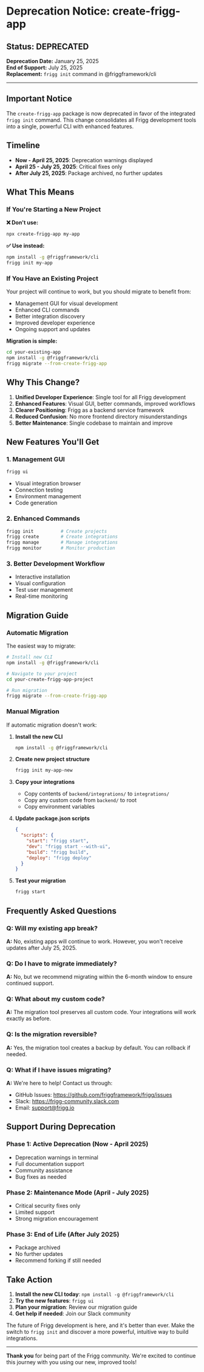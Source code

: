 # Deprecation Notice: create-frigg-app

## Status: DEPRECATED

**Deprecation Date:** January 25, 2025  
**End of Support:** July 25, 2025  
**Replacement:** `frigg init` command in @friggframework/cli

---

## Important Notice

The `create-frigg-app` package is now deprecated in favor of the integrated `frigg init` command. This change consolidates all Frigg development tools into a single, powerful CLI with enhanced features.

## Timeline

- **Now - April 25, 2025**: Deprecation warnings displayed
- **April 25 - July 25, 2025**: Critical fixes only
- **After July 25, 2025**: Package archived, no further updates

## What This Means

### If You're Starting a New Project

**❌ Don't use:**
```bash
npx create-frigg-app my-app
```

**✅ Use instead:**
```bash
npm install -g @friggframework/cli
frigg init my-app
```

### If You Have an Existing Project

Your project will continue to work, but you should migrate to benefit from:
- Management GUI for visual development
- Enhanced CLI commands
- Better integration discovery
- Improved developer experience
- Ongoing support and updates

**Migration is simple:**
```bash
cd your-existing-app
npm install -g @friggframework/cli
frigg migrate --from-create-frigg-app
```

## Why This Change?

1. **Unified Developer Experience**: Single tool for all Frigg development
2. **Enhanced Features**: Visual GUI, better commands, improved workflows
3. **Clearer Positioning**: Frigg as a backend service framework
4. **Reduced Confusion**: No more frontend directory misunderstandings
5. **Better Maintenance**: Single codebase to maintain and improve

## New Features You'll Get

### 1. Management GUI
```bash
frigg ui
```
- Visual integration browser
- Connection testing
- Environment management
- Code generation

### 2. Enhanced Commands
```bash
frigg init          # Create projects
frigg create        # Create integrations
frigg manage        # Manage integrations
frigg monitor       # Monitor production
```

### 3. Better Development Workflow
- Interactive installation
- Visual configuration
- Test user management
- Real-time monitoring

## Migration Guide

### Automatic Migration

The easiest way to migrate:

```bash
# Install new CLI
npm install -g @friggframework/cli

# Navigate to your project
cd your-create-frigg-app-project

# Run migration
frigg migrate --from-create-frigg-app
```

### Manual Migration

If automatic migration doesn't work:

1. **Install the new CLI**
   ```bash
   npm install -g @friggframework/cli
   ```

2. **Create new project structure**
   ```bash
   frigg init my-app-new
   ```

3. **Copy your integrations**
   - Copy contents of `backend/integrations/` to `integrations/`
   - Copy any custom code from `backend/` to root
   - Copy environment variables

4. **Update package.json scripts**
   ```json
   {
     "scripts": {
       "start": "frigg start",
       "dev": "frigg start --with-ui",
       "build": "frigg build",
       "deploy": "frigg deploy"
     }
   }
   ```

5. **Test your migration**
   ```bash
   frigg start
   ```

## Frequently Asked Questions

### Q: Will my existing app break?
**A:** No, existing apps will continue to work. However, you won't receive updates after July 25, 2025.

### Q: Do I have to migrate immediately?
**A:** No, but we recommend migrating within the 6-month window to ensure continued support.

### Q: What about my custom code?
**A:** The migration tool preserves all custom code. Your integrations will work exactly as before.

### Q: Is the migration reversible?
**A:** Yes, the migration tool creates a backup by default. You can rollback if needed.

### Q: What if I have issues migrating?
**A:** We're here to help! Contact us through:
- GitHub Issues: https://github.com/friggframework/frigg/issues
- Slack: https://frigg-community.slack.com
- Email: support@frigg.io

## Support During Deprecation

### Phase 1: Active Deprecation (Now - April 2025)
- Deprecation warnings in terminal
- Full documentation support
- Community assistance
- Bug fixes as needed

### Phase 2: Maintenance Mode (April - July 2025)
- Critical security fixes only
- Limited support
- Strong migration encouragement

### Phase 3: End of Life (After July 2025)
- Package archived
- No further updates
- Recommend forking if still needed

## Take Action

1. **Install the new CLI today**: `npm install -g @friggframework/cli`
2. **Try the new features**: `frigg ui`
3. **Plan your migration**: Review our migration guide
4. **Get help if needed**: Join our Slack community

The future of Frigg development is here, and it's better than ever. Make the switch to `frigg init` and discover a more powerful, intuitive way to build integrations.

---

**Thank you** for being part of the Frigg community. We're excited to continue this journey with you using our new, improved tools!